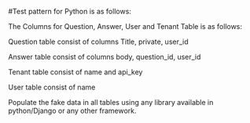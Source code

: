 #Test pattern for Python is as follows:

The Columns for Question, Answer, User and Tenant Table is as follows: 

Question table consist of columns Title, private, user_id

Answer table consist of columns body, question_id, user_id

Tenant table consist of name and api_key

User table consist of name

Populate the fake data in all tables using any library available in python/Django or any other framework.

